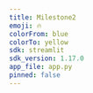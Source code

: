 ```yaml
---
title: Milestone2
emoji: 🔥
colorFrom: blue
colorTo: yellow
sdk: streamlit
sdk_version: 1.17.0
app_file: app.py
pinned: false
---
```

